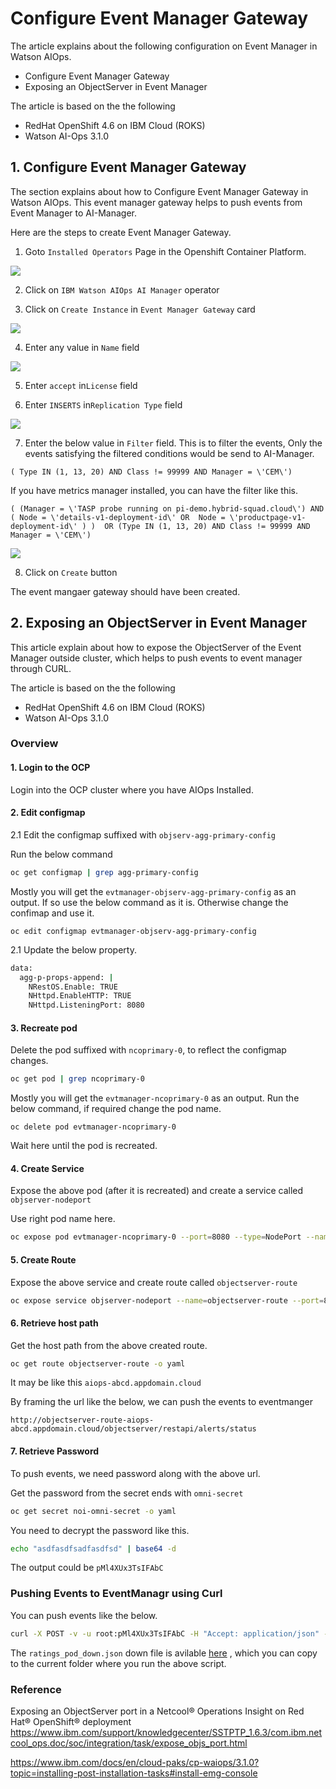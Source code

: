 # Configure Event Manager Gateway

The article explains about the following configuration on Event Manager in Watson AIOps. 

- Configure Event Manager Gateway
- Exposing an ObjectServer in Event Manager

The article is based on the the following

- RedHat OpenShift 4.6 on IBM Cloud (ROKS)
- Watson AI-Ops 3.1.0

## 1. Configure Event Manager Gateway

The section explains about how to Configure Event Manager Gateway in Watson AIOps. This event manager gateway helps to push events from Event Manager to AI-Manager.

Here are the steps to create Event Manager Gateway.

1. Goto `Installed Operators` Page in the Openshift Container Platform. 

<img src="images/image1.png">

2. Click on `IBM Watson AIOps AI Manager` operator

3. Click on `Create Instance` in `Event Manager Gateway` card

<img src="images/image2.png">

4. Enter any value in `Name` field

<img src="images/image3.png">

5. Enter `accept` in`License` field

6. Enter `INSERTS` in`Replication Type` field

<img src="images/image4.png">

7. Enter the below value in `Filter` field. This is to filter the events, Only the events satisfying the filtered conditions would be send to AI-Manager.

```
( Type IN (1, 13, 20) AND Class != 99999 AND Manager = \'CEM\')
```

If you have metrics manager installed, you can have the filter like this.


```
( (Manager = \'TASP probe running on pi-demo.hybrid-squad.cloud\') AND ( Node = \'details-v1-deployment-id\' OR  Node = \'productpage-v1-deployment-id\' ) )  OR (Type IN (1, 13, 20) AND Class != 99999 AND Manager = \'CEM\')
```

<img src="images/image5.png">

8. Click on `Create` button

The event mangaer gateway should have been created.

## 2. Exposing an ObjectServer in Event Manager

This article explain about how to expose the ObjectServer of the Event Manager outside cluster, which helps to push events to event manager through CURL.

The article is based on the the following

- RedHat OpenShift 4.6 on IBM Cloud (ROKS)
- Watson AI-Ops 3.1.0

### Overview

#### 1. Login to the OCP

Login into the OCP cluster where you have AIOps Installed.

#### 2. Edit configmap 

2.1 Edit the configmap suffixed with `objserv-agg-primary-config`

Run the below command

```bash
oc get configmap | grep agg-primary-config
```

Mostly you will get the `evtmanager-objserv-agg-primary-config` as an output. If so use the below command as it is. Otherwise change the confimap and use it.

```
oc edit configmap evtmanager-objserv-agg-primary-config
```

2.1 Update the below property.

```bash
data:
  agg-p-props-append: |
    NRestOS.Enable: TRUE
    NHttpd.EnableHTTP: TRUE
    NHttpd.ListeningPort: 8080
```

#### 3. Recreate pod 

Delete the pod suffixed with `ncoprimary-0`, to reflect the configmap changes.

```bash
oc get pod | grep ncoprimary-0
```

Mostly you will get the `evtmanager-ncoprimary-0` as an output. Run the below command, if required change the pod name.

```
oc delete pod evtmanager-ncoprimary-0
```

Wait here until the pod is recreated.

#### 4. Create Service

Expose the above pod (after it is recreated) and create a service called `objserver-nodeport`

Use right pod name here.

```bash
oc expose pod evtmanager-ncoprimary-0 --port=8080 --type=NodePort --name=objserver-nodeport
```

#### 5. Create Route

Expose the above service and create route called `objectserver-route`

```bash
oc expose service objserver-nodeport --name=objectserver-route --port=8080
```

#### 6. Retrieve host path

Get the host path from the above created route.

```bash
oc get route objectserver-route -o yaml
```

It may be like this `aiops-abcd.appdomain.cloud`

By framing the url like the below, we can push the events to eventmanger

`http://objectserver-route-aiops-abcd.appdomain.cloud/objectserver/restapi/alerts/status`


#### 7. Retrieve Password

To push events, we need password along with the above url.

Get the password from the secret ends with `omni-secret`

```bash
oc get secret noi-omni-secret -o yaml
```

You need to decrypt the password like this.

```bash
echo "asdfasdfsadfasdfsd" | base64 -d
```

The output could be `pMl4XUx3TsIFAbC`


### Pushing Events to EventManagr using Curl

You can push events like the below.

```bash
curl -X POST -v -u root:pMl4XUx3TsIFAbC -H "Accept: application/json" -H "Content-Type: application/json" -d @ratings_pod_down.json http://objectserver-route-aiops-abcd.appdomain.cloud/objectserver/restapi/alerts/status
```

The `ratings_pod_down.json` down file is avilable [here](./files/ratings_pod_down.json) , which you can copy to the current folder where you run the above script.


### Reference

Exposing an ObjectServer port in a Netcool® Operations Insight on Red Hat® OpenShift® deployment
https://www.ibm.com/support/knowledgecenter/SSTPTP_1.6.3/com.ibm.netcool_ops.doc/soc/integration/task/expose_objs_port.html


https://www.ibm.com/docs/en/cloud-paks/cp-waiops/3.1.0?topic=installing-post-installation-tasks#install-emg-console

